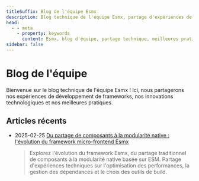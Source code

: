 ```yaml
---
titleSuffix: Blog de l'équipe Esmx
description: Blog technique de l'équipe Esmx, partage d'expériences de développement de frameworks, meilleures pratiques et innovations technologiques.
head:
  - - meta
    - property: keywords
      content: Esmx, blog d'équipe, partage technique, meilleures pratiques, expérience de développement
sidebar: false
---
```


# Blog de l'équipe

Bienvenue sur le blog technique de l'équipe Esmx ! Ici, nous partagerons nos expériences de développement de frameworks, nos innovations technologiques et nos meilleures pratiques.

## Articles récents

- 2025-02-25 [Du partage de composants à la modularité native : l'évolution du framework micro-frontend Esmx](./birth-of-esmx.md)
  > Explorez l'évolution du framework Esmx, du partage traditionnel de composants à la modularité native basée sur ESM. Partage d'expériences techniques sur l'optimisation des performances, la gestion des dépendances et le choix des outils de build.